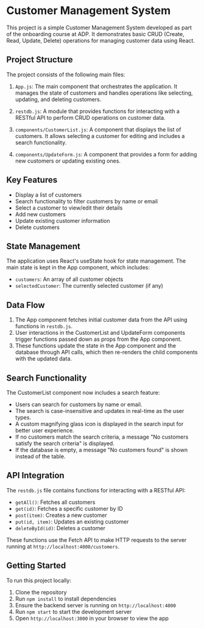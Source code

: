 # Customer Management System

This project is a simple Customer Management System developed as part of the onboarding course at ADP. It demonstrates basic CRUD (Create, Read, Update, Delete) operations for managing customer data using React.

## Project Structure

The project consists of the following main files:

1. `App.js`: The main component that orchestrates the application. It manages the state of customers and handles operations like selecting, updating, and deleting customers.

2. `restdb.js`: A module that provides functions for interacting with a RESTful API to perform CRUD operations on customer data.

3. `components/CustomerList.js`: A component that displays the list of customers. It allows selecting a customer for editing and includes a search functionality.

4. `components/UpdateForm.js`: A component that provides a form for adding new customers or updating existing ones.

## Key Features

- Display a list of customers
- Search functionality to filter customers by name or email
- Select a customer to view/edit their details
- Add new customers
- Update existing customer information
- Delete customers

## State Management

The application uses React's useState hook for state management. The main state is kept in the App component, which includes:

- `customers`: An array of all customer objects
- `selectedCustomer`: The currently selected customer (if any)

## Data Flow

1. The App component fetches initial customer data from the API using functions in `restdb.js`.
2. User interactions in the CustomerList and UpdateForm components trigger functions passed down as props from the App component.
3. These functions update the state in the App component and the database through API calls, which then re-renders the child components with the updated data.

## Search Functionality

The CustomerList component now includes a search feature:

- Users can search for customers by name or email.
- The search is case-insensitive and updates in real-time as the user types.
- A custom magnifying glass icon is displayed in the search input for better user experience.
- If no customers match the search criteria, a message "No customers satisfy the search criteria" is displayed.
- If the database is empty, a message "No customers found" is shown instead of the table.

## API Integration

The `restdb.js` file contains functions for interacting with a RESTful API:

- `getAll()`: Fetches all customers
- `get(id)`: Fetches a specific customer by ID
- `post(item)`: Creates a new customer
- `put(id, item)`: Updates an existing customer
- `deleteById(id)`: Deletes a customer

These functions use the Fetch API to make HTTP requests to the server running at `http://localhost:4000/customers`.

## Getting Started

To run this project locally:

1. Clone the repository
2. Run `npm install` to install dependencies
3. Ensure the backend server is running on `http://localhost:4000`
4. Run `npm start` to start the development server
5. Open `http://localhost:3000` in your browser to view the app